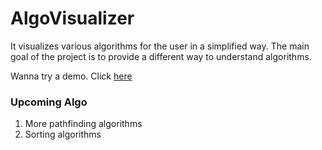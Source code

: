 # AlgoVisualizer

It visualizes various algorithms for the user in a simplified way. The main goal of the project is to provide a different way to understand algorithms.

Wanna try a demo. Click <a href="http://rebrand.ly/algo-visualizer"> here </a>




### Upcoming Algo
 1. More pathfinding algorithms
 2. Sorting algorithms
